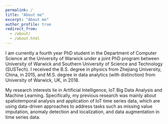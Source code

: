 ```yaml
---
permalink: /
title: "About me"
excerpt: "About me"
author_profile: true
redirect_from: 
  - /about/
  - /about.html
---
```


I am currently a fourth year PhD student in the Department of Computer Science at the University of Warwick under a joint PhD program between University of Warwick and Southern University of Science and Technology (SUSTech). I received the B.S. degree in physics from Zhejiang University, China, in 2015, and M.S. degree in data analytics (with distinction) from University of Warwick, UK, in 2018.

My research interests lie in Artificial Intelligence, IoT Big Data Analysis and Machine Learning. Specifically, my previous research was mainly about spatiotemporal analysis and application of IoT time series data, which are using data-driven approaches to address tasks such as missing value imputation, anomaly detection and localization, and data augmentation in time series data.
